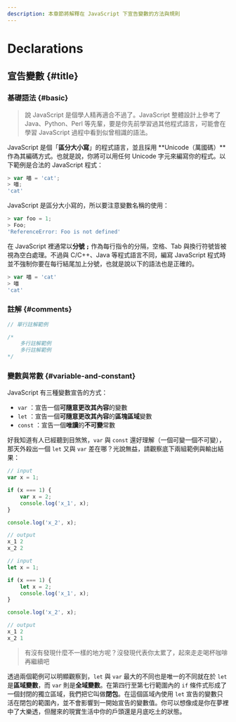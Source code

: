 ```yaml
---
description: 本章節將解釋在 JavaScript 下宣告變數的方法與規則
---
```


# Declarations

## 宣告變數 {#title}

### 基礎語法 {#basic}

> 說 JavaScript 是個學人精再適合不過了。JavaScript 整體設計上參考了 Java、Python、Perl 等先輩，要是你先前學習過其他程式語言，可能會在學習 JavaScript 過程中看到似曾相識的語法。

JavaScript 是個「**區分大小寫**」的程式語言，並且採用 **Unicode（萬國碼）**作為其編碼方式。也就是說，你將可以用任何 Unicode 字元來編寫你的程式。以下範例是合法的 JavaScript 程式：

```javascript
> var 喵 = 'cat';
> 喵;
'cat'
```

JavaScript 是區分大小寫的，所以要注意變數名稱的使用：

```javascript
> var foo = 1;
> Foo;
'ReferenceError: Foo is not defined'
```

在 JavaScript 裡通常以**分號 `;`** 作為每行指令的分隔，空格、Tab 與換行符號皆被視為空白處理。不過與 C/C++、Java 等程式語言不同，編寫 JavaScript 程式時並不強制你要在每行結尾加上分號，也就是說以下的語法也是正確的。

```javascript
> var 喵 = 'cat'
> 喵
'cat'
```

### 註解 {#comments}

```javascript
// 單行註解範例

/*
    多行註解範例
    多行註解範例
*/
```

### 變數與常數 {#variable-and-constant}

JavaScript 有三種變數宣告的方式：

* `var` ：宣告一個**可隨意更改其內容**的變數
* `let` ：宣告一個**可隨意更改其內容**的**區塊區域**變數
* `const` ：宣告一個**唯讀**的**不可變**常數 

好我知道有人已經聽到目煞煞，`var` 與 `const` 還好理解（一個可變一個不可變），那天外殺出一個 `let` 又與 `var` 差在哪？光說無益，請觀察底下兩組範例與輸出結果：

```javascript
// input
var x = 1;

if (x === 1) {
    var x = 2;
    console.log('x_1', x);
}

console.log('x_2', x);

// output
x_1 2
x_2 2
```

```javascript
// input
let x = 1;

if (x === 1) {
    let x = 2;
    console.log('x_1', x);
}

console.log('x_2', x);

// output
x_1 2
x_2 1
```

> 有沒有發現什麼不一樣的地方呢？沒發現代表你太累了，起來走走喝杯咖啡再繼續吧

透過兩個範例可以明顯觀察到，`let` 與 `var` 最大的不同也是唯一的不同就在於 `let` 是**區域變數**，而 `var` 則是**全域變數**。在第四行至第七行範圍內的 `if` 條件式形成了一個封閉的獨立區域，我們把它叫做**閉包**。在這個區域內使用 `let` 宣告的變數只活在閉包的範圍內，並不會影響到一開始宣告的變數值。你可以想像成是你在夢裡中了大樂透，但醒來的現實生活中你的戶頭還是月底吃土的狀態。

